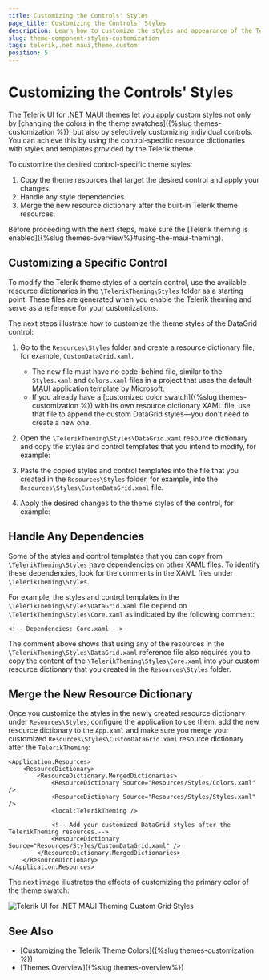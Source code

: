 ```yaml
---
title: Customizing the Controls' Styles
page_title: Customizing the Controls' Styles
description: Learn how to customize the styles and appearance of the Telerik UI for .NET MAUI components by using the resource dictionary files provided by the Telerik UI theme.
slug: theme-component-styles-customization
tags: telerik,.net maui,theme,custom
position: 5
---
```


# Customizing the Controls' Styles

The Telerik UI for .NET MAUI themes let you apply custom styles not only by [changing the colors in the theme swatches]({%slug themes-customization %}), but also by selectively customizing individual controls. You can achieve this by using the control-specific resource dictionaries with styles and templates provided by the Telerik theme.

To customize the desired control-specific theme styles:

1. Copy the theme resources that target the desired control and apply your changes.
1. Handle any style dependencies.
1. Merge the new resource dictionary after the built-in Telerik theme resources.

Before proceeding with the next steps, make sure the [Telerik theming is enabled]({%slug themes-overview%}#using-the-maui-theming).

## Customizing a Specific Control

To modify the Telerik theme styles of a certain control, use the available resource dictionaries in the `\TelerikTheming\Styles` folder as a starting point. These files are generated when you enable the Telerik theming and serve as a reference for your customizations.

The next steps illustrate how to customize the theme styles of the DataGrid control:

1. Go to the `Resources\Styles` folder and create a resource dictionary file, for example, `CustomDataGrid.xaml`.

    * The new file must have no code-behind file, similar to the `Styles.xaml` and `Colors.xaml` files in a project that uses the default MAUI application template by Microsoft.
    * If you already have a [customized color swatch]({%slug themes-customization %}) with its own resource dictionary XAML file, use that file to append the custom DataGrid styles&mdash;you don't need to create a new one.

1. Open the `\TelerikTheming\Styles\DataGrid.xaml` resource dictionary and copy the styles and control templates that you intend to modify, for example:

    <!-- List three custom styles to illustrate the procedure. -->

1. Paste the copied styles and control templates into the file that you created in the `Resources\Styles` folder, for example, into the `Resources\Styles\CustomDataGrid.xaml` file.

1. Apply the desired changes to the theme styles of the control, for example:

    <!-- List the content of the XAML file.-->

## Handle Any Dependencies

Some of the styles and control templates that you can copy from `\TelerikTheming\Styles` have dependencies on other XAML files. To identify these dependencies, look for the comments in the XAML files under `\TelerikTheming\Styles`.

For example, the styles and control templates in the `\TelerikTheming\Styles\DataGrid.xaml` file depend on `\TelerikTheming\Styles\Core.xaml` as indicated by the following comment:

```XAML
<!-- Dependencies: Core.xaml -->
```

The comment above shows that using any of the resources in the `\TelerikTheming\Styles\DataGrid.xaml` reference file also requires you to copy the content of the `\TelerikTheming\Styles\Core.xaml` into your custom resource dictionary that you created in the `Resources\Styles` folder.

## Merge the New Resource Dictionary

Once you customize the styles in the newly created resource dictionary under `Resources\Styles`, configure the application to use them: add the new resource dictionary to the `App.xaml` and make sure you merge your customized `Resources\Styles\CustomDataGrid.xaml` resource dictionary after the `TelerikTheming`:

```XAML
<Application.Resources>
    <ResourceDictionary>
        <ResourceDictionary.MergedDictionaries>
            <ResourceDictionary Source="Resources/Styles/Colors.xaml" />
            <ResourceDictionary Source="Resources/Styles/Styles.xaml" />
            <local:TelerikTheming />

            <!-- Add your customized DataGrid styles after the TelerikTheming resources.-->
            <ResourceDictionary Source="Resources/Styles/CustomDataGrid.xaml" />
        </ResourceDictionary.MergedDictionaries>
    </ResourceDictionary>
</Application.Resources>
```

The next image illustrates the effects of customizing the primary color of the theme swatch:

<!-- Add a sample image here.-->

![Telerik UI for .NET MAUI Theming Custom Grid Styles](images/telerik-theming-customized-grid-theme.png)


## See Also

* [Customizing the Telerik Theme Colors]({%slug themes-customization %})
* [Themes Overview]({%slug themes-overview%})
